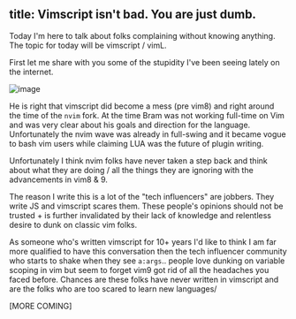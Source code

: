 title: Vimscript isn't bad. You are just dumb.
----

Today I'm here to talk about folks complaining without knowing anything. The topic for today will be vimscript / vimL.

First let me share with you some of the stupidity I've been seeing lately on the internet.

![image](https://github.com/user-attachments/assets/1aec4e6c-d662-44bc-b484-3952b49159ea)

He is right that vimscript did become a mess (pre vim8) and right around the time of the `nvim` fork. At the time Bram was not working full-time on Vim and was very clear about his goals and direction for the language. Unfortunately the nvim wave was already in full-swing and it became vogue to bash vim users while claiming LUA was the future of plugin writing.

Unfortunately I think nvim folks have never taken a step back and think about what they are doing / all the things they are ignoring with the advancements in vim8 & 9.

The reason I write this is a lot of the "tech influencers" are jobbers. They write JS and vimscript scares them. These people's opinions should not be trusted + is further invalidated by their lack of knowledge and relentless desire to dunk on classic vim folks.

As someone who's written vimscript for 10+ years I'd like to think I am far more qualified to have this conversation then the tech influencer community who starts to shake when they see `a:args`.. people love dunking on variable scoping in vim but seem to forget vim9 got rid of all the headaches you faced before. Chances are these folks have never written in vimscript and are the folks who are too scared to learn new languages/

[MORE COMING]
